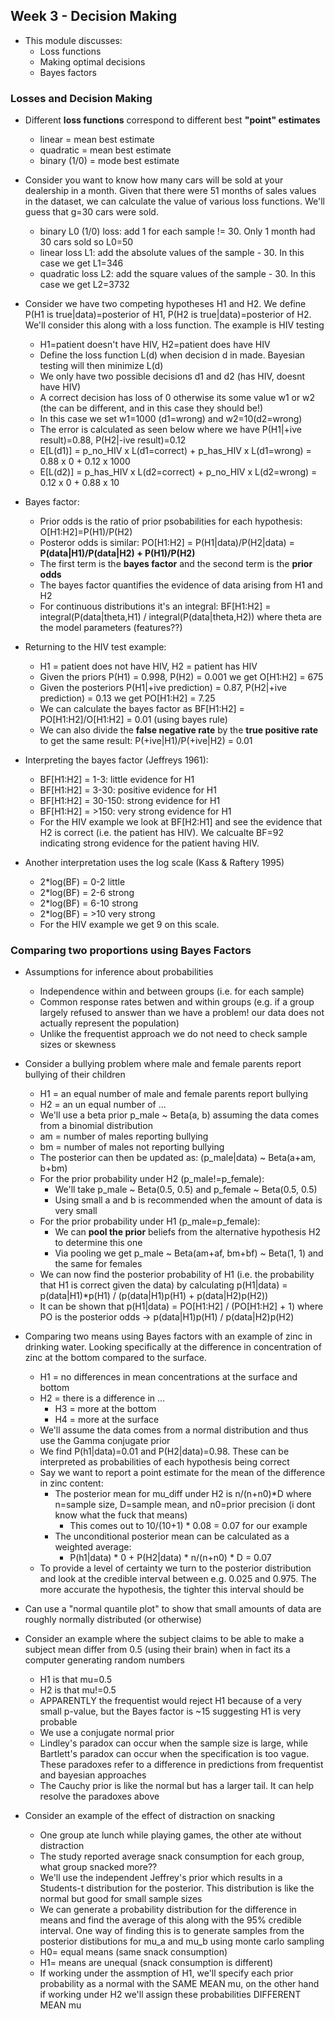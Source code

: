 ## Week 3 - Decision Making

- This module discusses:
    - Loss functions
    - Making optimal decisions
    - Bayes factors

### Losses and Decision Making

- Different __loss functions__ correspond to different best __"point" estimates__
    - linear = mean best estimate
    - quadratic = mean best estimate
    - binary (1/0) = mode best estimate

- Consider you want to know how many cars will be sold at your dealership in a month. Given that there were 51 months of sales values in the dataset, we can calculate the value of various loss functions. We'll guess that g=30 cars were sold.
    - binary L0 (1/0) loss: add 1 for each sample != 30. Only 1 month had 30 cars sold so L0=50
    - linear loss L1: add the absolute values of the sample - 30. In this case we get L1=346
    - quadratic loss L2: add the square values of the sample - 30. In this case we get L2=3732

- Consider we have two competing hypotheses H1 and H2. We define P(H1 is true|data)=posterior of H1, P(H2 is true|data)=posterior of H2. We'll consider this along with a loss function. The example is HIV testing
    - H1=patient doesn't have HIV, H2=patient does have HIV
    - Define the loss function L(d) when decision d in made. Bayesian testing will then minimize L(d)
    - We only have two possible decisions d1 and d2 (has HIV, doesnt have HIV)
    - A correct decision has loss of 0 otherwise its some value w1 or w2 (the can be different, and in this case they should be!)
    - In this case we set w1=1000 (d1=wrong) and w2=10(d2=wrong)
    - The error is calculated as seen below where we have P(H1|+ive result)=0.88, P(H2|-ive result)=0.12
    - E[L(d1)] = p_no_HIV x L(d1=correct) + p_has_HIV x L(d1=wrong) = 0.88 x 0 + 0.12 x 1000
    - E[L(d2)] = p_has_HIV x L(d2=correct) + p_no_HIV x L(d2=wrong) = 0.12 x 0 + 0.88 x 10

- Bayes factor:
    - Prior odds is the ratio of prior psobabilities for each hypothesis: O[H1:H2]=P(H1)/P(H2)
    - Posteror odds is similar: PO[H1:H2] = P(H1|data)/P(H2|data) = __P(data|H1)/P(data|H2) + P(H1)/P(H2)__
    - The first term is the __bayes factor__ and the second term is the __prior odds__
    - The bayes factor quantifies the evidence of data arising from H1 and H2
    - For continuous distributions it's an integral: BF[H1:H2] = integral(P(data|theta,H1) / integral(P(data|theta,H2)) where theta are the model parameters (features??)

- Returning to the HIV test example:
    - H1 = patient does not have HIV, H2 = patient has HIV
    - Given the priors P(H1) = 0.998, P(H2) = 0.001 we get O[H1:H2] = 675
    - Given the posteriors P(H1|+ive prediction) = 0.87, P(H2|+ive prediction) = 0.13 we get PO[H1:H2] = 7.25
    - We can calculate the bayes factor as BF[H1:H2] = PO[H1:H2]/O[H1:H2] = 0.01 (using bayes rule)
    - We can also divide the __false negative rate__ by the __true positive rate__ to get the same result: P(+ive|H1)/P(+ive|H2) = 0.01

- Interpreting the bayes factor (Jeffreys 1961):
    - BF[H1:H2] = 1-3: little evidence for H1
    - BF[H1:H2] = 3-30: positive evidence for H1
    - BF[H1:H2] = 30-150: strong evidence for H1
    - BF[H1:H2] = >150: very strong evidence for H1
    - For the HIV example we look at BF[H2:H1] and see the evidence that H2 is correct (i.e. the patient has HIV). We calcualte BF=92 indicating strong evidence for the patient having HIV.

- Another interpretation uses the log scale (Kass & Raftery 1995)
    - 2*log(BF) = 0-2 little
    - 2*log(BF) = 2-6 strong
    - 2*log(BF) = 6-10 strong
    - 2*log(BF) = >10 very strong
    - For the HIV example we get 9 on this scale.

### Comparing two proportions using Bayes Factors

- Assumptions for inference about probabilities
    - Independence within and between groups (i.e. for each sample)
    - Common response rates betwen and within groups (e.g. if a group largely refused to answer than we have a problem! our data does not actually represent the population)
    - Unlike the frequentist approach we do not need to check sample sizes or skewness

- Consider a bullying problem where male and female parents report bullying of their children
    - H1 = an equal number of male and female parents report bullying
    - H2 = an un equal number of ...
    - We'll use a beta prior p_male ~ Beta(a, b) assuming the data comes from a binomial distribution
    - am = number of males reporting bullying
    - bm = number of males not reporting bullying
    - The posterior can then be updated as: (p_male|data) ~ Beta(a+am, b+bm)
    - For the prior probability under H2 (p_male!=p_female):
        - We'll take p_male ~ Beta(0.5, 0.5) and p_female ~ Beta(0.5, 0.5)
        - Using small a and b is recommended when the amount of data is very small
    - For the prior probability under H1 (p_male=p_female):
        - We can __pool the prior__ beliefs from the alternative hypothesis H2 to determine this one
        - Via pooling we get p_male ~ Beta(am+af, bm+bf) ~ Beta(1, 1) and the same for females
    - We can now find the posterior probability of H1 (i.e. the probability that H1 is correct given the data) by calculating p(H1|data) = p(data|H1)*p(H1) / (p(data|H1)p(H1) + p(data|H2)p(H2))
    - It can be shown that p(H1|data) = PO[H1:H2] / (PO[H1:H2] + 1) where PO is the posterior odds -> p(data|H1)p(H1) / p(data|H2)p(H2)

- Comparing two means using Bayes factors with an example of zinc in drinking water. Looking specifically at the difference in concentration of zinc at the bottom compared to the surface.
    - H1 = no differences in mean concentrations at the surface and bottom
    - H2 = there is a difference in ...
        - H3 = more at the bottom
        - H4 = more at the surface
    - We'll assume the data comes from a normal distribution and thus use the Gamma conjugate prior
    - We find P(h1|data)=0.01 and P(H2|data)=0.98. These can be interpreted as probabilities of each hypothesis being correct
    - Say we want to report a point estimate for the mean of the difference in zinc content:
        - The posterior mean for mu_diff under H2 is n/(n+n0)*D where n=sample size, D=sample mean, and n0=prior precision (i dont know what the fuck that means)
            - This comes out to 10/(10+1) * 0.08 = 0.07 for our example
        - The unconditional posterior mean can be calculated as a weighted average:
            - P(h1|data) * 0 + P(H2|data) * n/(n+n0) * D = 0.07
    - To provide a level of certainty we turn to the posterior distribution and look at the credible interval between e.g. 0.025 and 0.975. The more accurate the hypothesis, the tighter this interval should be

- Can use a "normal quantile plot" to show that small amounts of data are roughly normally distributed (or otherwise)
 
- Consider an example where the subject claims to be able to make a subject mean differ from 0.5 (using their brain) when in fact its a computer generating random numbers
    - H1 is that mu=0.5
    - H2 is that mu!=0.5
    - APPARENTLY the frequentist would reject H1 because of a very small p-value, but the Bayes factor is ~15 suggesting H1 is very probable
    - We use a conjugate normal prior
    - Lindley's paradox can occur when the sample size is large, while Bartlett's paradox can occur when the specification is too vague. These paradoxes refer to a difference in predictions from frequentist and bayesian approaches
    - The Cauchy prior is like the normal but has a larger tail. It can help resolve the paradoxes above

- Consider an example of the effect of distraction on snacking
    - One group ate lunch while playing games, the other ate without distraction
    - The study reported average snack consumption for each group, what group snacked more??
    - We'll use the independent Jeffrey's prior which results in a Students-t distribution for the posterior. This distribution is like the normal but good for small sample sizes
    - We can generate a probability distribution for the difference in means and find the average of this along with the 95% credible interval. One way of finding this is to generate samples from the posterior distibutions for mu_a and mu_b using monte carlo sampling
    - H0= equal means (same snack consumption)
    - H1= means are unequal (snack consumption is different)
    - If working under the assmption of H1, we'll specify each prior probability as a normal with the SAME MEAN mu, on the other hand if working under H2 we'll assign these probabilities DIFFERENT MEAN mu

